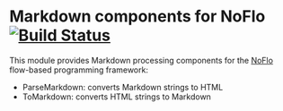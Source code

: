 Markdown components for NoFlo [![Build Status](https://secure.travis-ci.org/bergie/noflo-markdown.png?branch=master)](https://travis-ci.org/bergie/noflo-markdown)
=========================

This module provides Markdown processing components for the [NoFlo](http://noflojs.org/) flow-based programming framework:

* ParseMarkdown: converts Markdown strings to HTML
* ToMarkdown: converts HTML strings to Markdown
